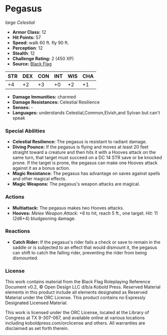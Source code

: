 # Pegasus

*large* *Celestial*

- **Armor Class:** 12
- **Hit Points:** 57 
- **Speed:** walk 60 ft. fly 90 ft.
- **Perception**: 12
- **Stealth**: 12
- **Challenge Rating:** 2 (450 XP)
- **Source:** [Black Flag](https://koboldpress.com/kpstore/product/tovrpg-pg-mv/)

| STR | DEX | CON | INT | WIS | CHA |
| --- | --- | --- | --- | --- | --- |
| +4 | +2 | +3 | +0 | +2 | +1 |

- **Damage Immunities:** charmed
- **Damage Resistances:** Celestial Resilience
- **Senses:** -
- **Languages:** understands Celestial,Common,Elvish,and Sylvan but can't speak

### Special Abilities

- **Celestial Resilience:** The pegasus is resistant to radiant damage.
- **Diving Pounce:** If the pegasus is flying and moves at least 20 feet straight toward a creature and then hits it with a Hooves attack on the same turn, that target must succeed on a DC 14 STR save or be knocked prone. If the target is prone, the pegasus can make one Hooves attack against it as a bonus action.
- **Magic Resistance:** The pegasus has advantage on saves against spells and other magical effects.
- **Magic Weapons:** The pegasus's weapon attacks are magical.

### Actions

- **Multiattack:** The pegasus makes two Hooves attacks.
- **Hooves:** _Melee Weapon Attack:_ +6 to hit, reach 5 ft., one target. _Hit:_ 11 (2d6+4) bludgeoning damage.

### Reactions

- **Catch Rider:** If the pegasus's rider fails a check or save to remain in the saddle or is subjected to an effect that would dismount it, the pegasus can shift to catch the falling rider, preventing the rider from being dismounted.


### License

This work contains material from the Black Flag Roleplaying Reference Document v0.2, © Open Design LLC d/b/a Kobold Press. Reserved Material elements in this product include all elements designated as Reserved Material under the ORC License. This product contains no Expressly Designated Licensed Material.

This work is licensed under the ORC License, located at the Library of Congress at TX 9-307-067, and available online at various locations including koboldpress.com/orclicense and others. All warranties are disclaimed as set forth therein.
